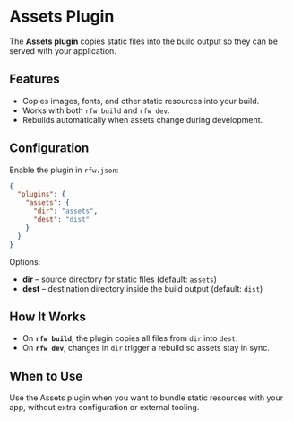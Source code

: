 # Assets Plugin

The **Assets plugin** copies static files into the build output so they can be served with your application.

## Features

* Copies images, fonts, and other static resources into your build.
* Works with both `rfw build` and `rfw dev`.
* Rebuilds automatically when assets change during development.

## Configuration

Enable the plugin in `rfw.json`:

```json
{
  "plugins": {
    "assets": {
      "dir": "assets",
      "dest": "dist"
    }
  }
}
```

Options:

* **dir** – source directory for static files (default: `assets`)
* **dest** – destination directory inside the build output (default: `dist`)

## How It Works

* On **`rfw build`**, the plugin copies all files from `dir` into `dest`.
* On **`rfw dev`**, changes in `dir` trigger a rebuild so assets stay in sync.

## When to Use

Use the Assets plugin when you want to bundle static resources with your app, without extra configuration or external tooling.
